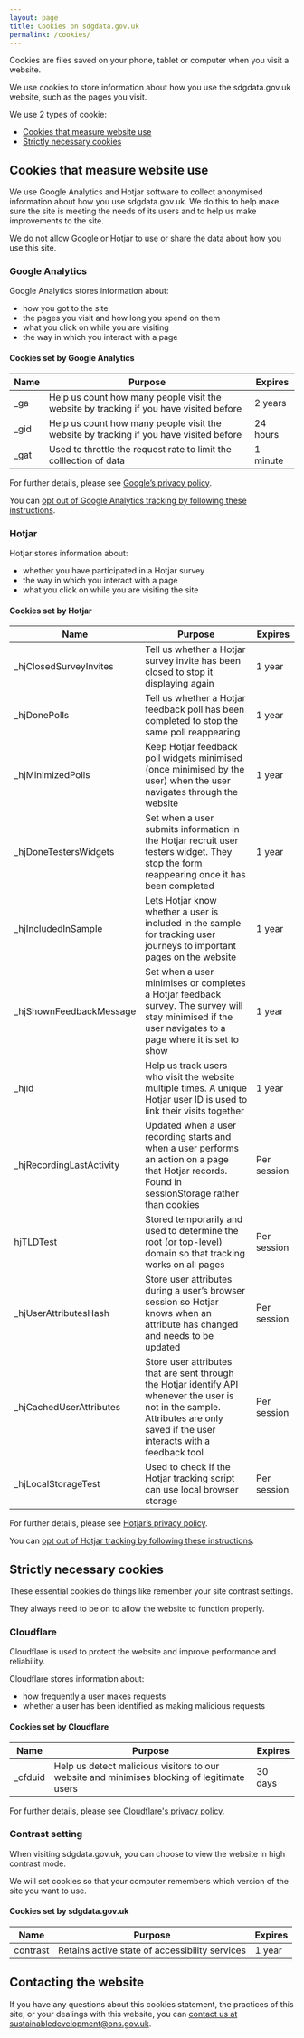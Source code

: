 ```yaml
---
layout: page
title: Cookies on sdgdata.gov.uk
permalink: /cookies/
---
```

Cookies are files saved on your phone, tablet or computer when you visit a website.

We use cookies to store information about how you use the sdgdata.gov.uk website, such as the pages you visit.

We use 2 types of cookie:
- [Cookies that measure website use](#cookies-that-measure-website-use)
- [Strictly necessary cookies](#strictly-necessary-cookies)

## Cookies that measure website use

We use Google Analytics and Hotjar software to collect anonymised information about how you use sdgdata.gov.uk. We do this to help make sure the site is meeting the needs of its users and to help us make improvements to the site.

We do not allow Google or Hotjar to use or share the data about how you use this site.

### Google Analytics

Google Analytics stores information about:

- how you got to the site
- the pages you visit and how long you spend on them
- what you click on while you are visiting
- the way in which you interact with a page

#### Cookies set by Google Analytics

<table class="table">
  <colgroup>
    <col class="twenty" />
    <col class="fourtyfive" />
    <col class="ten" />
  </colgroup>
  <thead>
    <tr>
      <th>Name</th>
      <th>Purpose</th>
      <th>Expires</th>
    </tr>
  </thead>
  <tbody>
    <tr>
      <td>_ga</td>
      <td>Help us count how many people visit the website by tracking if you have visited before</td>
      <td>2 years</td>
    </tr>
    <tr>
      <td>_gid</td>
      <td>Help us count how many people visit the website by tracking if you have visited before</td>
      <td>24 hours</td>
    </tr>
    <tr>
      <td>_gat</td>
      <td>Used to throttle the request rate to limit the colllection of data</td>
      <td>1 minute</td>
    </tr>
  </tbody>
</table>

For further details, please see [Google’s privacy policy](https://www.google.com/policies/privacy/).

You can [opt out of Google Analytics tracking by following these instructions](https://tools.google.com/dlpage/gaoptout).

### Hotjar

Hotjar stores information about:

- whether you have participated in a Hotjar survey
- the way in which you interact with a page
- what you click on while you are visiting the site

#### Cookies set by Hotjar

<table class="table">
  <colgroup>
    <col class="twenty" />
    <col class="fourtyfive" />
    <col class="ten" />
  </colgroup>
  <thead>
    <tr>
      <th>Name</th>
      <th>Purpose</th>
      <th>Expires</th>
    </tr>
  </thead>
  <tbody>
    <tr>
      <td>_hjClosedSurveyInvites</td>
      <td>Tell us whether a Hotjar survey invite has been closed to stop it displaying again</td>
      <td>1 year</td>
    </tr>
    <tr>
      <td>_hjDonePolls</td>
      <td>Tell us whether a Hotjar feedback poll has been completed to stop the same poll reappearing</td>
      <td>1 year</td>
    </tr>
    <tr>
      <td>_hjMinimizedPolls</td>
      <td>Keep Hotjar feedback poll widgets minimised (once minimised by the user) when the user navigates through the website</td>
      <td>1 year</td>
    </tr>
    <tr>
      <td>_hjDoneTestersWidgets</td>
      <td>Set when a user submits information in the Hotjar recruit user testers widget. They stop the form reappearing once it has been completed</td>
      <td>1 year</td>
    </tr>
    <tr>
      <td>_hjIncludedInSample</td>
      <td>Lets Hotjar know whether a user is included in the sample for tracking user journeys to important pages on the website</td>
      <td>1 year</td>
    </tr>
    <tr>
      <td>_hjShownFeedbackMessage</td>
      <td>Set when a user minimises or completes a Hotjar feedback survey. The survey will stay minimised if the user navigates to a page where it is set to show</td>
      <td>1 year</td>
    </tr>
    <tr>
      <td>_hjid</td>
      <td>Help us track users who visit the website multiple times. A unique Hotjar user ID is used to link their visits together</td>
      <td>1 year</td>
    </tr>
    <tr>
      <td>_hjRecordingLastActivity</td>
      <td>Updated when a user recording starts and when a user performs an action on a page that Hotjar records. Found in sessionStorage rather than cookies</td>
      <td>Per session</td>
    </tr>
    <tr>
      <td>hjTLDTest</td>
      <td>Stored temporarily and used to determine the root (or top-level) domain so that tracking works on all pages</td>
      <td>Per session</td>
    </tr>
    <tr>
      <td>_hjUserAttributesHash</td>
      <td>Store user attributes during a user’s browser session so Hotjar knows when an attribute has changed and needs to be updated</td>
      <td>Per session</td>
    </tr>
    <tr>
      <td>_hjCachedUserAttributes</td>
      <td>Store user attributes that are sent through the Hotjar identify API whenever the user is not in the sample. Attributes are only saved if the user interacts with a feedback tool</td>
      <td>Per session</td>
    </tr>
    <tr>
      <td>_hjLocalStorageTest</td>
      <td>Used to check if the Hotjar tracking script can use local browser storage</td>
      <td>Per session</td>
    </tr>
  </tbody>
</table>

For further details, please see [Hotjar’s privacy policy](https://www.hotjar.com/privacy).

You can [opt out of Hotjar tracking by following these instructions](https://www.hotjar.com/legal/policies/do-not-track/).

## Strictly necessary cookies

These essential cookies do things like remember your site contrast settings.

They always need to be on to allow the website to function properly.

### Cloudflare

Cloudflare is used to protect the website and improve performance and reliability.

Cloudflare stores information about:

- how frequently a user makes requests
- whether a user has been identified as making malicious requests

#### Cookies set by Cloudflare

<table class="table">
  <colgroup>
    <col class="twenty" />
    <col class="fourtyfive" />
    <col class="ten" />
  </colgroup>
  <thead>
    <tr>
      <th>Name</th>
      <th>Purpose</th>
      <th>Expires</th>
    </tr>
  </thead>
  <tbody>
    <tr>
      <td>_cfduid</td>
      <td>Help us detect malicious visitors to our website and minimises blocking of legitimate users</td>
      <td>30 days</td>
    </tr>
  </tbody>
</table>


For further details, please see [Cloudflare's privacy policy](https://www.cloudflare.com/en-gb/privacypolicy/).

### Contrast setting

When visiting sdgdata.gov.uk, you can choose to view the website in high contrast mode.

We will set cookies so that your computer remembers which version of the site you want to use.

#### Cookies set by sdgdata.gov.uk

<table class="table">
  <colgroup>
    <col class="twenty" />
    <col class="fourtyfive" />
    <col class="ten" />
  </colgroup>
  <thead>
    <tr>
      <th>Name</th>
      <th>Purpose</th>
      <th>Expires</th>
    </tr>
  </thead>
  <tbody>
    <tr>
      <td>contrast</td>
      <td>Retains active state of accessibility services</td>
      <td>1 year</td>
    </tr>
  </tbody>
</table>

## Contacting the website
If you have any questions about this cookies statement, the practices of this site, or your dealings with this website, you can [contact us at sustainabledevelopment@ons.gov.uk](mailto:sustainabledevelopment@ons.gov.uk).
